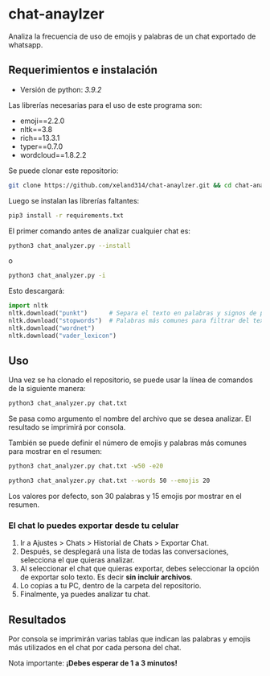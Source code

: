 # chat-anaylzer

Analiza la frecuencia de uso de emojis y palabras de un chat exportado de whatsapp.

## Requerimientos e instalación

- Versión de python: *3.9.2*

Las librerías necesarias para el uso de este programa son:

- emoji==2.2.0
- nltk==3.8
- rich==13.3.1
- typer==0.7.0
- wordcloud==1.8.2.2

Se puede clonar este repositorio:

```bash
git clone https://github.com/xeland314/chat-anaylzer.git && cd chat-analyzer
```

Luego se instalan las librerías faltantes:

```bash
pip3 install -r requirements.txt
```

El primer comando antes de analizar cualquier chat es:

```bash
python3 chat_analyzer.py --install
```

o

```bash
python3 chat_analyzer.py -i
```

Esto descargará:

```python
import nltk
nltk.download("punkt")      # Separa el texto en palabras y signos de puntuación
nltk.download("stopwords")  # Palabras más comunes para filtrar del texto original
nltk.download("wordnet")
nltk.download("vader_lexicon")
```

## Uso

Una vez se ha clonado el repositorio, se puede usar la línea de comandos de la siguiente manera:

```bash
python3 chat_analyzer.py chat.txt
```

Se pasa como argumento el nombre del archivo que se desea analizar.
El resultado se imprimirá por consola.

También se puede definir el número de emojis y palabras más comunes para mostrar en el resumen:

```bash
python3 chat_analyzer.py chat.txt -w50 -e20
```

```bash
python3 chat_analyzer.py chat.txt --words 50 --emojis 20
```

Los valores por defecto, son 30 palabras y 15 emojis por mostrar en el resumen.

### El chat lo puedes exportar desde tu celular

1. Ir a Ajustes > Chats > Historial de Chats > Exportar Chat.
2. Después, se desplegará una lista de todas las conversaciones, selecciona el que quieras analizar.
3. Al seleccionar el chat que quieras exportar, debes seleccionar la opción de exportar solo texto. Es decir **sin incluir archivos**.
4. Lo copias a tu PC, dentro de la carpeta del repositorio.
5. Finalmente, ya puedes analizar tu chat.

## Resultados

Por consola se imprimirán varias tablas que indican las palabras y emojis más utilizados en el chat por cada persona del chat.

Nota importante: **¡Debes esperar de 1 a 3 minutos!**
